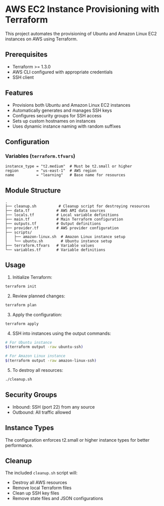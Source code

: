 # AWS EC2 Instance Provisioning with Terraform

This project automates the provisioning of Ubuntu and Amazon Linux EC2 instances on AWS using Terraform.

## Prerequisites

- Terraform >= 1.3.0
- AWS CLI configured with appropriate credentials
- SSH client

## Features

- Provisions both Ubuntu and Amazon Linux EC2 instances
- Automatically generates and manages SSH keys
- Configures security groups for SSH access
- Sets up custom hostnames on instances
- Uses dynamic instance naming with random suffixes

## Configuration

### Variables (`terraform.tfvars`)

```hcl
instance_type = "t2.medium"  # Must be t2.small or higher
region        = "us-east-1"  # AWS region
name          = "learning"   # Base name for resources
```

## Module Structure

```
.
├── cleanup.sh          # Cleanup script for destroying resources
├── data.tf            # AWS AMI data sources
├── locals.tf          # Local variable definitions
├── main.tf            # Main Terraform configuration
├── outputs.tf         # Output definitions
├── provider.tf        # AWS provider configuration
├── scripts/
│   ├── amazon-linux.sh  # Amazon Linux instance setup
│   └── ubuntu.sh        # Ubuntu instance setup
├── terraform.tfvars   # Variable values
└── variables.tf       # Variable definitions
```

## Usage

1. Initialize Terraform:
```bash
terraform init
```

2. Review planned changes:
```bash
terraform plan
```

3. Apply the configuration:
```bash
terraform apply
```

4. SSH into instances using the output commands:
```bash
# For Ubuntu instance
$(terraform output -raw ubuntu-ssh)

# For Amazon Linux instance
$(terraform output -raw amazon-linux-ssh)
```

5. To destroy all resources:
```bash
./cleanup.sh
```

## Security Groups

- Inbound: SSH (port 22) from any source
- Outbound: All traffic allowed

## Instance Types

The configuration enforces t2.small or higher instance types for better performance.

## Cleanup

The included `cleanup.sh` script will:
- Destroy all AWS resources
- Remove local Terraform files
- Clean up SSH key files
- Remove state files and JSON configurations